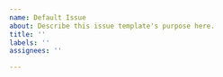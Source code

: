 ```yaml
---
name: Default Issue
about: Describe this issue template's purpose here.
title: ''
labels: ''
assignees: ''

---
```



